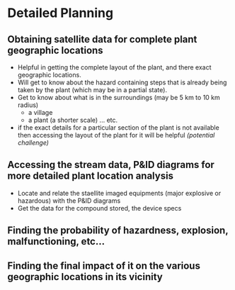 # Detailed Planning

## Obtaining satellite data for complete plant geographic locations  
- Helpful in getting the complete layout of the plant, and there exact geographic locations.
- Will get to know about the hazard containing steps that is already being taken by the plant (which may be in a partial state).
- Get to know about what is in the surroundings (may be 5 km to 10 km radius)
    - a village
    - a plant (a shorter scale)
    ... etc.
- if the exact details for a particular section of the plant is not available then accessing the layout of the plant for it will be helpful *(potential challenge)*

## Accessing the stream data, P&ID diagrams for more detailed plant location analysis
- Locate and relate the staellite imaged equipments (major explosive or hazardous) with the P&ID diagrams
- Get the data for the compound stored, the device specs

## Finding the probability of hazardness, explosion, malfunctioning, etc...


## Finding the final impact of it on the various geographic locations in its vicinity
